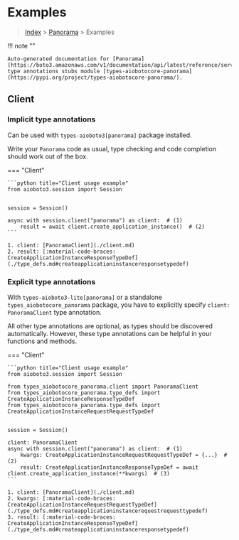 # Examples

> [Index](../README.md) > [Panorama](./README.md) > Examples

!!! note ""

    Auto-generated documentation for [Panorama](https://boto3.amazonaws.com/v1/documentation/api/latest/reference/services/panorama.html#Panorama)
    type annotations stubs module [types-aiobotocore-panorama](https://pypi.org/project/types-aiobotocore-panorama/).

## Client

### Implicit type annotations

Can be used with `types-aioboto3[panorama]` package installed.

Write your `Panorama` code as usual,
type checking and code completion should work out of the box.



=== "Client"

    ```python title="Client usage example"
    from aioboto3.session import Session


    session = Session()

    async with session.client("panorama") as client:  # (1)
        result = await client.create_application_instance()  # (2)
    ```

    1. client: [PanoramaClient](./client.md)
    2. result: [:material-code-braces: CreateApplicationInstanceResponseTypeDef](./type_defs.md#createapplicationinstanceresponsetypedef) 






### Explicit type annotations

With `types-aioboto3-lite[panorama]`
or a standalone `types_aiobotocore_panorama` package, you have to explicitly specify
`client: PanoramaClient` type annotation.

All other type annotations are optional, as types should be discovered automatically.
However, these type annotations can be helpful in your functions and methods.


=== "Client"

    ```python title="Client usage example"
    from aioboto3.session import Session

    from types_aiobotocore_panorama.client import PanoramaClient
    from types_aiobotocore_panorama.type_defs import CreateApplicationInstanceResponseTypeDef
    from types_aiobotocore_panorama.type_defs import CreateApplicationInstanceRequestRequestTypeDef


    session = Session()

    client: PanoramaClient
    async with session.client("panorama") as client:  # (1)
        kwargs: CreateApplicationInstanceRequestRequestTypeDef = {...}  # (2)
        result: CreateApplicationInstanceResponseTypeDef = await client.create_application_instance(**kwargs)  # (3)
    ```

    1. client: [PanoramaClient](./client.md)
    2. kwargs: [:material-code-braces: CreateApplicationInstanceRequestRequestTypeDef](./type_defs.md#createapplicationinstancerequestrequesttypedef) 
    3. result: [:material-code-braces: CreateApplicationInstanceResponseTypeDef](./type_defs.md#createapplicationinstanceresponsetypedef) 






